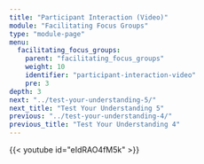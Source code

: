 ```yaml
---
title: "Participant Interaction (Video)"
module: "Facilitating Focus Groups"
type: "module-page"
menu:
  facilitating_focus_groups:
    parent: "facilitating_focus_groups"
    weight: 10
    identifier: "participant-interaction-video"
    pre: 3
depth: 3
next: "../test-your-understanding-5/"
next_title: "Test Your Understanding 5"
previous: "../test-your-understanding-4/"
previous_title: "Test Your Understanding 4"
---
```

<div class="pageblock">
{{< youtube id="eIdRAO4fM5k" >}}</div>